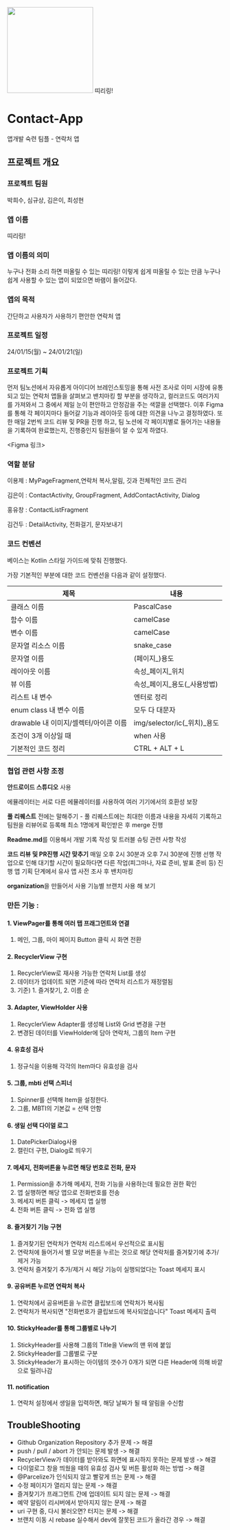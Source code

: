 <img src="https://github.com/intermediate-one/Contact-App/assets/62335652/d0d27662-9fc8-4f36-a9be-8d7eb620c686" height="200" />
띠리링!

# Contact-App
앱개발 숙련 팀플 - 연락처 앱




## 프로젝트 개요

### 프로젝트 팀원
박희수, 심규상, 김은이, 최성현

### 앱 이름
띠리링!

### 앱 이름의 의미
누구나 전화 소리 하면 떠올릴 수 있는 띠리링!
이렇게 쉽게 떠올릴 수 있는 만큼 누구나 쉽게 사용할 수 있는 앱이 되었으면 바램이 들어갔다.

### 앱의 목적
간단하고 사용자가 사용하기 편안한 연락처 앱

### 프로젝트 일정
24/01/15(월) ~ 24/01/21(일)

### 프로젝트 기획
먼저 팀노션에서 자유롭게 아이디어 브레인스토밍을 통해 사전 조사로 이미 시장에 유통되고 있는 
연락처 앱들을 살펴보고 밴치마킹 할 부분을 생각하고, 컬러코드도 여러가지를 가져와서 그 중에서 제일 눈이 편안하고 안정감을 주는 색깔을 선택했다.
이후 Figma를 통해 각 페이지마다 들어갈 기능과 레이아웃 등에 대한 의견을 나누고 결정하였다.
또한 매일 2번씩 코드 리뷰 및 PR을 진행 하고, 팀 노션에 각 페이지별로 들어가는 내용들을 기록하여 완료했는지, 진행중인지 팀원들이 알 수 있게 하였다.

<Figma 링크>

[//]: # (<p align="center">)

[//]: # ( <a href="https://www.figma.com/file/W77t6eKPMSJsTW6WhqeqCJ/%EB%B3%84%EA%B0%9C%EB%83%A5?type=design&mode=design&t=WLSCOLn5fvtgA33U-1">)

[//]: # (  <img alt="와이어프레임" src="https://github.com/heesoo-park/TeamAssignment3_2/assets/116724657/901448b8-cb81-49bb-a4bb-ef29a7fa5121")

[//]: # (</p>)

### 역할 분담
이용제 : MyPageFragment,연락처 복사,알림, 깃과 전체적인 코드 관리

김은이 : ContactActivity, GroupFragment, AddContactActivity, Dialog

홍유창 : ContactListFragment

김건두 : DetailActivity, 전화걸기, 문자보내기


### 코드 컨벤션
베이스는 Kotlin 스타일 가이드에 맞춰 진행했다.

가장 기본적인 부분에 대한 코드 컨벤션을 다음과 같이 설정했다.

| 제목                        |내용|
|---------------------------|---|
| 클래스 이름                    |PascalCase|
| 함수 이름                     |camelCase|
| 변수 이름                     |camelCase|
| 문자열 리소스 이름                |snake_case|
| 문자열 이름                    |(페이지_)용도|
| 레이아웃 이름                   |속성_페이지_위치|
| 뷰 이름                      |속성_페이지_용도(_사용방법)|
| 리스트 내 변수                  |엔터로 정리|
| enum class 내 변수 이름        |모두 다 대문자|
| drawable 내 이미지/셀렉터/아이콘 이름 |img/selector/ic(_위치)_용도|
| 조건이 3개 이상일 때              |when 사용|
| 기본적인 코드 정리                |CTRL + ALT + L|

### 협업 관련 사항 조정
**안드로이드 스튜디오** 사용

에뮬레이터는 서로 다른 에뮬레이터를 사용하여 여러 기기에서의 호환성 보장

**풀 리퀘스트** 전에는 말해주기 -
풀 리퀘스트에는 최대한 이름과 내용을 자세히 기록하고 팀원을 리뷰어로 등록해 최소 1명에게 확인받은 후 merge 진행

**Readme.md**를 이용해서 개발 기록 작성 및 트러블 슈팅 관련 사항 작성

**코드 리뷰 및 PR진행 시간 맞추기**
매일 오후 2시 30분과 오후 7시 30분에 진행
선행 작업으로 인해 대기할 시간이 필요하다면 다른 작업(피그마나, 자료 준비, 발표 준비 등) 진행
앱 기획 단계에서 유사 앱 사전 조사 후 밴치마킹

**organization**을 만들어서 사용
기능별 브랜치 사용 해 보기

### 만든 기능 :

#### 1. ViewPager를 통해 여러 탭 프래그먼트와 연결
1) 메인, 그룹, 마이 페이지 Button 클릭 시 화면 전환

#### 2. RecyclerView 구현
1) RecyclerView로 재사용 가능한 연락처 List를 생성
2) 데이터가 업데이트 되면 기준에 따라 연락처 리스트가 재정렬됨
3) 기준) 1. 즐겨찾기, 2. 이름 순

#### 3. Adapter, ViewHolder 사용
1) RecyclerView Adapter를 생성해 List와 Grid 변경을 구현
2) 변경된 데이터를 ViewHolder에 담아 연락처, 그룹의 Item 구현

#### 4. 유효성 검사
1) 정규식을 이용해 각각의 Item마다 유효성을 검사

#### 5. 그룹, mbti 선택 스피너
1) Spinner를 선택해 Item을 설정한다.
2) 그룹, MBTI의 기본값 = 선택 안함

#### 6. 생일 선택 다이얼 로그
1) DatePickerDialog사용
2) 캘린더 구현, Dialog로 띄우기

#### 7. 메세지, 전화버튼을 누르면 해당 번호로 전화, 문자
1) Permission을 추가해 메세지, 전화 기능을 사용하는데 필요한 권한 확인
2) 앱 실행하면 해당 앱으로 전화번호를 전송
3) 메세지 버튼 클릭 -> 메세지 앱 실행
4) 전화 버튼 클릭 -> 전화 앱 실행

#### 8. 즐겨찾기 기능 구현
1) 즐겨찾기된 연락처가 연락처 리스트에서 우선적으로 표시됨
2) 연락처에 들어가서 별 모양 버튼을 누르는 것으로 해당 연락처를 즐겨찾기에 추가/제거 가능
3) 연락처 즐겨찾기 추가/제거 시 해당 기능이 실행되었다는 Toast 메세지 표시

#### 9. 공유버튼 누르면 연락처 복사
1) 연락처에서 공유버튼을 누르면 클립보드에 연락처가 복사됨 
2) 연락처가 복사되면 "전화번호가 클립보드에 복사되었습니다" Toast 메세지 출력

#### 10. StickyHeader를 통해 그룹별로 나누기
1) StickyHeader를 사용해 그룹의 Title을 View의 맨 위에 붙임
2) StickyHeader를 그룹별로 구분
3) StickyHeader가 표시하는 아이템의 갯수가 0개가 되면 다른 Header에 의해 바깥으로 밀려나감

#### 11. notification
1) 연락처 설정에서 생일을 입력하면, 해당 날짜가 될 때 알림을 수신함

## TroubleShooting
- Github Organization Repository 추가 문제 -> 해결
- push / pull / abort 가 안되는 문제 발생 -> 해결
- RecyclerView가 데이터를 받아와도 화면에 표시하지 못하는 문제 발생 -> 해결
- 다이얼로그 창을 띄웠을 때의 유효성 검사 및 버튼 활성화 하는 방법 -> 해결
- @Parcelize가 인식되지 않고 빨갛게 뜨는 문제 -> 해결
- 수정 페이지가 열리지 않는 문제 -> 해결
- 즐겨찾기가 프래그먼트 간에 업데이트 되지 않는 문제 -> 해결
- 예약 알림이 리시버에서 받아지지 않는 문제 -> 해결
- uri 구현 중, 다시 불러오면? 터지는 문제 -> 해결
- 브랜치 이동 시 rebase 실수해서 dev에 잘못된 코드가 올라간 경우 -> 해결

